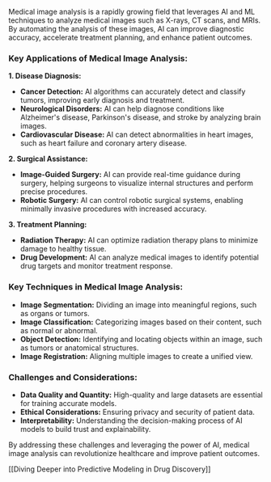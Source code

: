 
Medical image analysis is a rapidly growing field that leverages AI and ML techniques to analyze medical images such as X-rays, CT scans, and MRIs. By automating the analysis of these images, AI can improve diagnostic accuracy, accelerate treatment planning, and enhance patient outcomes.

### Key Applications of Medical Image Analysis:

**1. Disease Diagnosis:**

- **Cancer Detection:** AI algorithms can accurately detect and classify tumors, improving early diagnosis and treatment.
- **Neurological Disorders:** AI can help diagnose conditions like Alzheimer's disease, Parkinson's disease, and stroke by analyzing brain images.
- **Cardiovascular Disease:** AI can detect abnormalities in heart images, such as heart failure and coronary artery disease.

**2. Surgical Assistance:**

- **Image-Guided Surgery:** AI can provide real-time guidance during surgery, helping surgeons to visualize internal structures and perform precise procedures.
- **Robotic Surgery:** AI can control robotic surgical systems, enabling minimally invasive procedures with increased accuracy.

**3. Treatment Planning:**

- **Radiation Therapy:** AI can optimize radiation therapy plans to minimize damage to healthy tissue.
- **Drug Development:** AI can analyze medical images to identify potential drug targets and monitor treatment response.

### Key Techniques in Medical Image Analysis:

- **Image Segmentation:** Dividing an image into meaningful regions, such as organs or tumors.
- **Image Classification:** Categorizing images based on their content, such as normal or abnormal.
- **Object Detection:** Identifying and locating objects within an image, such as tumors or anatomical structures.
- **Image Registration:** Aligning multiple images to create a unified view.

### Challenges and Considerations:

- **Data Quality and Quantity:** High-quality and large datasets are essential for training accurate models.
- **Ethical Considerations:** Ensuring privacy and security of patient data.
- **Interpretability:** Understanding the decision-making process of AI models to build trust and explainability.

By addressing these challenges and leveraging the power of AI, medical image analysis can revolutionize healthcare and improve patient outcomes.

[[Diving Deeper into Predictive Modeling in Drug Discovery]]

